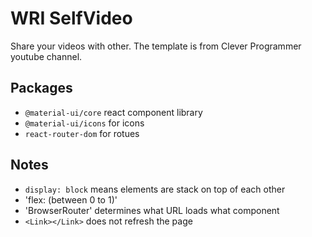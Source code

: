 # WRI SelfVideo
Share your videos with other. The template is from Clever Programmer youtube channel.

## Packages
- `@material-ui/core` react component library
- `@material-ui/icons` for icons
- `react-router-dom` for rotues

## Notes
- `display: block` means elements are stack on top of each other
- 'flex: (between 0 to 1)'
- 'BrowserRouter' determines what URL loads what component
- `<Link></Link>` does not refresh the page